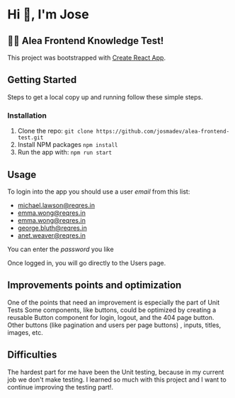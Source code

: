 # Hi 👋, I'm Jose

## 👨‍💻 Alea Frontend Knowledge Test!

This project was bootstrapped with [Create React App](https://github.com/facebook/create-react-app).

## Getting Started
Steps to get a local copy up and running follow these simple steps.

### Installation
1. Clone the repo:
  `git clone https://github.com/josmadev/alea-frontend-test.git`
2. Install NPM packages
  `npm install`
3. Run the app with:
  `npm run start`
  
## Usage
To login into the app you should use a user *email* from this list:
* michael.lawson@reqres.in
* emma.wong@reqres.in
* emma.wong@reqres.in
* george.bluth@reqres.in
* anet.weaver@reqres.in

You can enter the *password* you like

Once logged in, you will go directly to the Users page.

## Improvements points and optimization
One of the points that need an improvement is especially the part of Unit Tests
Some components,  like buttons,  could be optimized by creating a reusable Button component for login, logout, and the 404 page button.
Other buttons (like pagination and users per page buttons) , inputs, titles, images, etc.

## Difficulties
The hardest part for me have been the Unit testing, because in my current job we don't make testing. I learned so much with this project and I want to continue improving the testing part!.
